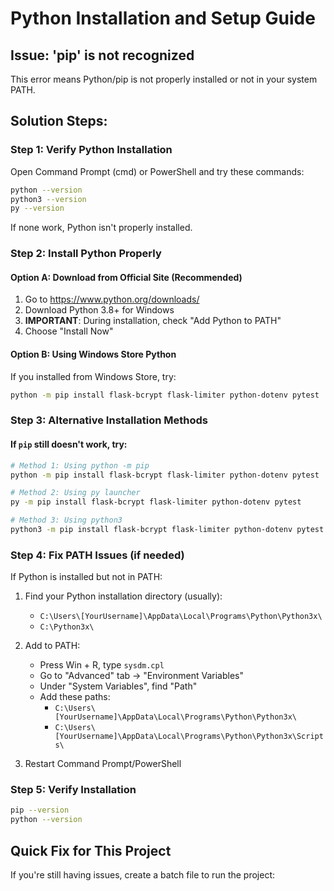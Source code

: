 # Python Installation and Setup Guide

## Issue: 'pip' is not recognized

This error means Python/pip is not properly installed or not in your system PATH.

## Solution Steps:

### Step 1: Verify Python Installation
Open Command Prompt (cmd) or PowerShell and try these commands:

```bash
python --version
python3 --version
py --version
```

If none work, Python isn't properly installed.

### Step 2: Install Python Properly

#### Option A: Download from Official Site (Recommended)
1. Go to https://www.python.org/downloads/
2. Download Python 3.8+ for Windows
3. **IMPORTANT**: During installation, check "Add Python to PATH"
4. Choose "Install Now"

#### Option B: Using Windows Store Python
If you installed from Windows Store, try:
```bash
python -m pip install flask-bcrypt flask-limiter python-dotenv pytest
```

### Step 3: Alternative Installation Methods

#### If `pip` still doesn't work, try:
```bash
# Method 1: Using python -m pip
python -m pip install flask-bcrypt flask-limiter python-dotenv pytest

# Method 2: Using py launcher
py -m pip install flask-bcrypt flask-limiter python-dotenv pytest

# Method 3: Using python3
python3 -m pip install flask-bcrypt flask-limiter python-dotenv pytest
```

### Step 4: Fix PATH Issues (if needed)

If Python is installed but not in PATH:

1. Find your Python installation directory (usually):
   - `C:\Users\[YourUsername]\AppData\Local\Programs\Python\Python3x\`
   - `C:\Python3x\`

2. Add to PATH:
   - Press Win + R, type `sysdm.cpl`
   - Go to "Advanced" tab → "Environment Variables"
   - Under "System Variables", find "Path"
   - Add these paths:
     - `C:\Users\[YourUsername]\AppData\Local\Programs\Python\Python3x\`
     - `C:\Users\[YourUsername]\AppData\Local\Programs\Python\Python3x\Scripts\`

3. Restart Command Prompt/PowerShell

### Step 5: Verify Installation
```bash
pip --version
python --version
```

## Quick Fix for This Project

If you're still having issues, create a batch file to run the project: